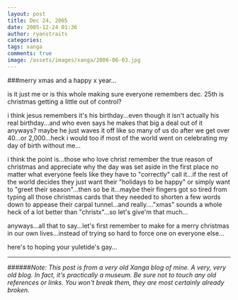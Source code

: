 ```yaml
---
layout: post
title: Dec 24, 2005
date: 2005-12-24 01:36
author: ryanstraits
categories:
tags: xanga
comments: true
image: /assets/images/xanga/2006-06-03.jpg
---
```

###merry xmas and a happy x year...

is it just me or is this whole making sure everyone remembers dec. 25th is christmas getting a little out of control?

<!-- break -->

i think jesus remembers it's his birthday...even though it isn't actually his real birthday...and who even says he makes that big a deal out of it anyways? maybe he just waves it off like so many of us do after we get over 40...or 2,000...heck i would too if most of the world went on celebrating my day of birth without me...

i think the point is...those who love christ remember the true reason of christmas and appreciate why the day was set aside in the first place no matter what everyone feels like they have to "correctly" call it...if the rest of the world decides they just want their "holidays to be happy" or simply want to "greet their season"...then so be it...maybe their fingers got so tired from typing all those christmas cards that they needed to shorten a few words down to appease their carpal tunnel...and really...."xmas" sounds a whole heck of a lot better than "christx"...so let's give'm that much...

anyways...all that to say...let's first remember to make for a merry christmas in our own lives...instead of trying so hard to force one on everyone else...

here's to hoping your yuletide's gay...

---

######*Note: This post is from a very old Xanga blog of mine. A very, very old blog. In fact, it's practically a museum. Be sure not to touch any old references or links. You won't break them, they are most certainly already broken.*
